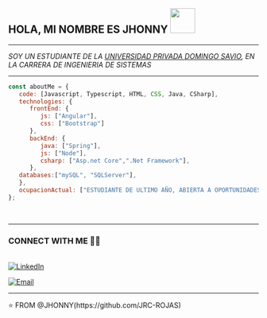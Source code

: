 
<h2> HOLA, MI NOMBRE ES JHONNY <img src="https://media.giphy.com/media/fYSnHlufseco8Fh93Z/giphy.gif" width="50"></h2>

<hr>

<p>
   <em>
      SOY UN ESTUDIANTE DE LA <a href="https://www.upds.edu.bo/">UNIVERSIDAD PRIVADA DOMINGO SAVIO</a>, EN LA CARRERA DE INGENIERIA DE SISTEMAS
   </em>
</p>

<hr>

```javascript
const aboutMe = {
   code: [Javascript, Typescript, HTML, CSS, Java, CSharp],
   technologies: {
      frontEnd: {
         js: ["Angular"],
         css: ["Bootstrap"]
      },
      backEnd: {
         java: ["Spring"],
         js: ["Node"],
         csharp: ["Asp.net Core",".Net Framework"],
      },
   databases:["mySQL", "SQLServer"],
   },
   ocupacionActual: ["ESTUDIANTE DE ULTIMO AÑO, ABIERTA A OPORTUNIDADES LABORALES"],
};
```
</br>

<hr>

<h3> CONNECT WITH ME  🤝🏻</h3>
<br>
<a href="https://www.linkedin.com/in/jhonny-rojas-camacho-6342b0195/"><img alt="LinkedIn" src="https://img.shields.io/badge/LinkedIn-Jhonny%20Rojas-blue"></a>

<a href="mailto:rojascjhonny@gmail.com"><img alt="Email" src="https://img.shields.io/badge/Email-rojascjhonny%40gmail.com-red"></a>
<hr>
⭐️ FROM @JHONNY(https://github.com/JRC-ROJAS)

